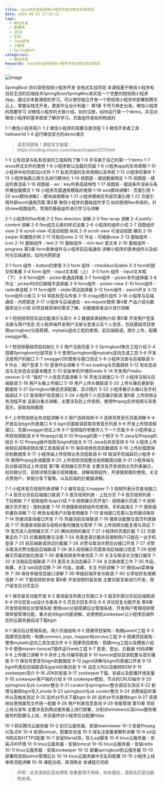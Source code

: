 ```yaml
---
title: Java仿抖音短视频小程序开发全栈式实战项目
date: 2018-09-22 17:35:21
tags:
  - 移动开发
  - 慕课网
  - 2018
  - 实战
  - Java研发
  - 小程序
  - SpringBoot
categories:
  - 移动开发
keywords: Java仿抖音短视频小程序开发全栈式实战项目
---
```

![image](https://szimg.mukewang.com/5afb8aa900014cc705400300-360-202.jpg)

SpringBoot 仿抖音短视频小程序开发 全栈式实战项目
本课程基于微信小程序和目前主流的后端技术SpringBoot/SpringMvc来实现一个完整的短视频小程序App。通过对本套课程的学习，可以使你独立开发一个短视频小程序并部署到腾讯云上，掌握全栈式开发，更是毕业设计利器！
第1章 千呼万唤史出来，微信小程序的简要学习
对微信小程序的大致介绍，如何注册，如何运行第一个demo。并且对微信小程序的基本框架了解并学习，页面组件是如何构成的

1-1 微信小程序简介
1-2 微信小程序的简要注册流程
1-3 微信开发者工具helloworld
1-4 运行微信官方的demo演示
<!-- more -->
<blockquote class="blockquote-center">
请支持原版！课程官方链接：https://coding.imooc.com/class/chapter/217.html</blockquote>
</blockquote>


1-5 公有目录与私有目录的工程结构了解
1-6 手写属于自己的第一个demo
1-7 wxss样式文件的使用
1-8 小程序默认加载的页面
1-9 小程序app的生命周期
1-10 小程序中如何调试js文件
1-11 私有页面的生命周期以及导航
1-12 小程序的事件
1-13 小程序抽离公用方法进行模块化
1-14 视图层 - 细说数据绑定
1-15 视图层 - 细说列表渲染
1-16 视图层 - wx：key列表高级特性
1-17 视图层 - 细说条件渲染与条件懒加载模式
1-18 小程序页面通用模板的使用
1-19 wxs模块讲解1 - 页面引用
1-20 wxs模块讲解2 - 模块调用模块
1-21 小程序模板在外部页面引用
1-22 页面引用外部wxml通用页面
第2章 微信小程序的基础组件学习
如何使用flex布局的，针对view视图组件，常用的基础组件进行学习与讲解

2-1 小程序的flex布局
2-2 flex-direction 讲解
2-3 flex-wrap 讲解
2-4 justify-content 讲解
2-5 flex成员元素的样式设置
2-6 小程序的组件介绍
2-7 视图组件 view
2-8 scroll-view 可滚动视图 纵向
2-9 scroll-view 可滚动视图 横向
2-10 swiper 轮播图示例
2-11 可拖动view
2-12 作业 - 可缩放view
2-13 基础组件 - icon
2-14 基础组件 - text
2-15 基础组件 - rich-text 富文本
2-16 基础组件 - progress
第3章 form表单组件与小程序前后端通信
讲解小程序的表单组件以及如何与后端通信，如何内网穿透

3-1 form 组件 - button的使用
3-2 form 组件 - checkbox与lable
3-3 form的提交和重置
3-4 form 组件 - input文本框（上）
3-5 form 组件 - input文本框（下）
3-6 form组件 - picker普通选择器
3-7 form组件 - picker多列选择器
3-8 作业：picker时间日期城市选择器
3-9 form组件 - picker-view
3-10 form组件 - radio单选框
3-11 form组件 - slider滑动选择器
3-12 form组件 - swich开关
3-13 form组件小练习
3-14 导航标签与传值
3-15 image图片组件
3-16 小程序与后端通信 - 内网穿透
3-17 小程序与后端通信 - wx.request使用
第4章 产品介绍与数据库设计介绍
对项目做简单的需求了解，对数据库表设计进行讲解

4-1 短视频项目实战功能演示与简介
4-2 数据库表结构介绍
第5章 开发用户登录注册与用户信息
在小程序端开发用户注册与登录以及个人信息，包括基础项目使用springboot分层搭建，mybatis逆向工程的使用，前后端联调，图片上传，配置swagger等。

5-1 短视频基础项目初始化
5-2 用户注册页面
5-3 Springboot聚合工程介绍
5-4 搭建Springboot分层项目
5-5 使用Springboot版mybatis逆向生成工具
5-6 开发注册用户的接口
5-7 swagger2的使用与接口测试
5-8 小程序注册与后端联调
5-9 作业：用户登录
5-10 登录作业讲解
5-11 wx.loading与页面跳转
5-12 有状态会话与无状态会话基本概念
5-13 安装单机环境的redis
5-14 开发用户redis-session
5-15 "我的"个人信息页面讲解
5-16 开发注销接口
5-17 小程序注销与后端联调
5-18 用户头像上传接口
5-19 用户上传头像联调
5-20 上传头像后更新到数据库
5-21 Springboot静态资源配置，显示图片
5-22 小程序展示头像以及手机端调试
5-23 查询用户信息接口
5-24 小程序个人信息展示联调
第6章 上传视频业务流程开发
这部分重点讲解，主要涉及到上传视频，使用ffmpeg合并视频与背景音乐，获取视频截图

6-1 上传短视频业务流程讲解
6-2 用户选择视频
6-3 选择背景音乐页面讲解
6-4 开发后台bgm列表接口
6-5 bgm页面联调获取背景音乐列表
6-6 开发上传短视频接口，完善swagger测试上传
6-7 视频临时参数传入下一个页面
6-8 小程序端上传短视频联调
6-9 ffmpeg介绍
6-10 ffmpeg的第一个例子
6-11 Java与ffmpeg的结合
6-12 ffmpeg操作视频与bgm的结合
6-13 Java合并视音频
6-14 小程序上传视频后调用视频处理工具类联调
6-15 保存视频信息到数据库
6-16 上传封面图保存到数据库
6-17 小程序端上传视频业务流程联调
6-18 联调手机端踩坑小程序
6-19 使用ffmpeg生成截图
6-20 上传视频流程整合视频截图功能
6-21 小程序端与后台联调测试上传流程
第7章 视频展示页开发
主要涉及开发视频主页列表展示，如何做分页，视频详情页展示视频播放，讲解视频组件，开源搜索框的使用，关注点赞用户，举报分享下载等。以及后端的拦截器讲解。

7-1 小程序首页视频列表讲解
7-2 编写自定义mapper
7-3 视频列表分页查询接口
7-4 首页分页前后端接口联调
7-5 首页视频列表 - 上拉分页
7-6 首页视频列表 - 下拉刷新
7-7 视频组件与api介绍
7-8 视频展示页开发1 - 视频展示页面
7-9 视频展示页开发2 - 图标放置
7-10 开源搜索视频组件的使用，手机端演示
7-11 搜索插件缓存讲解
7-12 修改全局用户对象使用缓存
7-13 查询接口完善以及热搜词保存
7-14 热搜词查询接口开发
7-15 热搜词前后端联调
7-16 搜索功能整合首页列表联调
7-17 热搜查询联调与视频对象的播放与暂停
7-18 上传视频功能复用与测试
7-19 首页进入视频展示页
7-20 横向视频的展示
7-21 小程序的页面拦截
7-22 页面重定向
7-23 拦截器配置与注册
7-24 完善登录拦截并且限制用户只能在一台手机登录
7-25 前后端联调测试拦截器
7-26 点赞与取消点赞后台接口开发
7-27 点赞与取消点赞功能前后端联调
7-28 进入视频展示页面查询后端接口信息
7-29 视频展示页面初始化联调
7-30 查看视频发布者信息
7-31 关注与取消关注接口编写
7-32 关注我前后端联调
7-33 是否关注动态展示
7-34 关注我收尾工作
7-35 作品，收藏，关注 tab动态切换
7-36 作品，收藏，关注 代码讲解
7-37 微信api菜单操作
7-38 保存举报信息接口讲解
7-39 举报前端开发与联调
7-40 分享给好友或微信群
7-41 下载视频到本地
第8章 开发视频的留言板
主要对留言板进行开发，用户留言后分页显示

8-1 保存留言功能开发
8-2 查询留言列表分页接口
8-3 留言列表分页前后端联调
8-4 评论回复sql设计与查询
8-5 页显示回复评论
8-6 评论回复功能开发
第9章 开发短视频后台管理系统
使用ssm分层搭建后台管理系统，开发用户管理视频管理举报管理功能，重点会对bgm功能讲解，会使用到zookeeper让小程序后端所在的云服务器自动下载bgm

9-1 演示后台管理系统，简介页面结构
9-2 搭建项目架构 - 构建parent工程
9-3 搭建项目架构 - 构建common, pojo, mapper和service工程
9-4 搭建项目架构 - 使用mybatis逆向工具生成文件
9-5 搭建项目架构 - 搭建mng工程以及模板介绍
9-6 使用maven-tomcat7插件运行web工程
9-7 登录、登出、拦截器 代码讲解
9-8 上传接口讲解
9-9 异步上传JS编写联调
9-10 tomcat虚拟目录配置与音乐播放
9-11 保存背景音乐bgm到数据库
9-12 jqgrid讲解与bgm列表接口开发
9-13 bgm列表前后端联调与jgqrid对象封装
9-14 自定义列以及删除BGM
9-15 zookeeper简介
9-16 JDK的安装
9-17 zookeeper下载、安装以及配置环境变量
9-18 zookeeper客户端的介绍
9-19 zookeeper模型，节点的CRUD操作
9-20 springmvc与zk curator整合
9-21 curator与springmvc整合调试与测试
9-22 新增与删除bgm写入znode
9-23 springboot与zk curator整合
9-24 消费端监听事件以及触发测试
9-25 监听zk节点下载bgm
9-26 监听zk节点删除bgm
9-27 资源地址使用属性文件统一配置
9-28 用户列表信息查询
9-29 举报管理
第10章 项目上线与发布
主要涉及到两台服务器上进行部署，分别对windows以及linux服务做服务的配置与上线，并且最终对小程序后台配置https

10-1 购买腾讯云服务器
10-2 初识云服务器，安装teamviewer
10-3 安装ffmpeg以及JDK
10-4 安装tomcat，配置安全组
10-5 域名注册备案解析讲解
10-6 ssl证书购买和HTTPS配置
10-7 安装MariaDB，导入sql脚本
10-8 linux云服务器 - 安装JDK环境
10-9 linux云服务器 - 安装tomcat
10-10 linux云服务器 - 安装redis
10-11 linux云服务器 - 安装zookeeper
10-12 部署springboot到云服务器
10-13 部署短视频admin管理后台
10-14 linux云服务器中文乱码配置
10-15 小程序上线审核流程讲解
10-16 课程总结，挥泪再会
本课程已完结


<blockquote class="blockquote-center">声明：此资源由巨菜站博客 收集整理于网络，如有侵权，请联系巨菜站删除处理。</blockquote>

<div id="jspay" sid="9nW1xSp1542" style="display:none">9nW1xSp1542</div>
<script type="text/javascript" src="https://www.fageka.com/j.js"></script>
<script type="text/javascript" src="https://www.fageka.com/f.js" charset="utf-8"></script>
